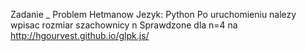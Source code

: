 Zadanie _ Problem Hetmanow
Jezyk: Python
Po uruchomieniu nalezy wpisac rozmiar szachownicy n
Sprawdzone dla n=4 na http://hgourvest.github.io/glpk.js/
